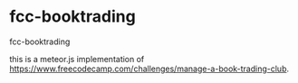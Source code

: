 # fcc-booktrading
fcc-booktrading

this is a meteor.js implementation of <https://www.freecodecamp.com/challenges/manage-a-book-trading-club>. 
